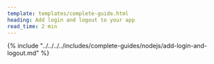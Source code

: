 ```yaml
---
template: templates/complete-guide.html
heading: Add login and logout to your app
read_time: 2 min
---
```



{% include "../../../../includes/complete-guides/nodejs/add-login-and-logout.md" %}